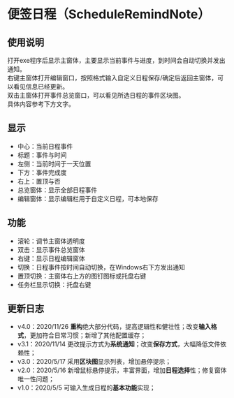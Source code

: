 # 便签日程（ScheduleRemindNote）


**使用说明**
- 
  打开exe程序后显示主窗体，主要显示当前事件与进度，到时间会自动切换并发出通知。   
  右键主窗体打开编辑窗口，按照格式输入自定义日程保存/确定后返回主窗体，可以看见信息已经更新。   
  双击主窗体打开事件总览窗口，可以看见所选日程的事件区块图。   
  具体内容参考下方文字。
  
**显示**  
- 
- 中心：当前日程事件
- 标题：事件与时间
- 左侧：当前时间于一天位置
- 下方：事件完成度
- 右上：置顶与否
- 总览窗体：显示全部日程事件
- 编辑窗体：显示编辑栏用于自定义日程，可本地保存

**功能**
-  
- 滚轮：调节主窗体透明度
- 双击：显示事件总览窗体
- 右键：显示日程编辑窗体
- 切换：日程事件按时间自动切换，在Windows右下方发出通知
- 置顶切换：主窗体右上方的图钉图标或托盘右键
- 任务栏显示切换：托盘右键
    
**更新日志**
-    
- v4.0：2020/11/26 **重构**绝大部分代码，提高逻辑性和健壮性；改变**输入格式**，更加符合日常习惯；新增了其他配置缓存；
- v3.1：2020/11/14 更改提示方式为**系统通知**；改变**保存方式**，大幅降低文件依赖性；
- v3.0：2020/5/17 采用**区块图**显示列表，增加悬停提示；
- v2.0：2020/5/16 新增鼠标悬停提示，丰富界面，增加**日程选择**性；修复窗体唯一性问题；
- v1.0：2020/5/5 可输入生成日程的**基本功能**实现；



